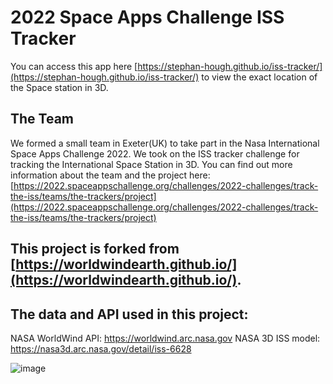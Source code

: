 # 2022 Space Apps Challenge ISS Tracker 

You can access this app here [https://stephan-hough.github.io/iss-tracker/](https://stephan-hough.github.io/iss-tracker/) to view the exact location of the Space station in 3D. 

## The Team
We formed a small team in Exeter(UK) to take part in the Nasa International Space Apps Challenge 2022. We took on the ISS tracker challenge for tracking the International Space Station in 3D. You can find out more information about the team and the project here: [https://2022.spaceappschallenge.org/challenges/2022-challenges/track-the-iss/teams/the-trackers/project](https://2022.spaceappschallenge.org/challenges/2022-challenges/track-the-iss/teams/the-trackers/project)

## This project is forked from [https://worldwindearth.github.io/](https://worldwindearth.github.io/).

## The data and API used in this project:
NASA WorldWind API: https://worldwind.arc.nasa.gov
NASA 3D ISS model: https://nasa3d.arc.nasa.gov/detail/iss-6628

![image](https://user-images.githubusercontent.com/43169948/193524107-4f690a91-e4be-45e1-aac4-fffecfbc9ea8.png)
